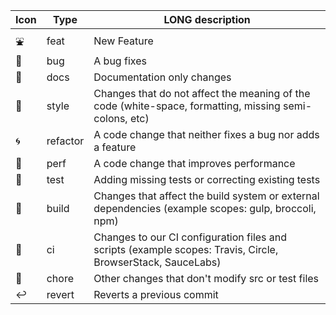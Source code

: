 | Icon | Type     | LONG description                                                                                              |
|------|----------|---------------------------------------------------------------------------------------------------------------|
| ⛲   | feat     | New Feature                                                                                                   |
| 🐛   | bug      | A bug fixes                                                                                                   |
| 📓   | docs     | Documentation only changes                                                                                    |
| 👗   | style    | Changes that do not affect the meaning of the code (white-space, formatting, missing semi-colons, etc)        |
| 🌀   | refactor | A code change that neither fixes a bug nor adds a feature                                                     |
| 🚅   | perf     | A code change that improves performance                                                                       |
| 🧪   | test     | Adding missing tests or correcting existing tests                                                             |
| 👷   | build    | Changes that affect the build system or external dependencies (example scopes: gulp, broccoli, npm)           |
| 🌊   | ci       | Changes to our CI configuration files and scripts (example scopes: Travis, Circle, BrowserStack, SauceLabs)   |
| 🧽   | chore    | Other changes that don't modify src or test files                                                             |
| ↩    | revert   | Reverts a previous commit                                                                                     |

